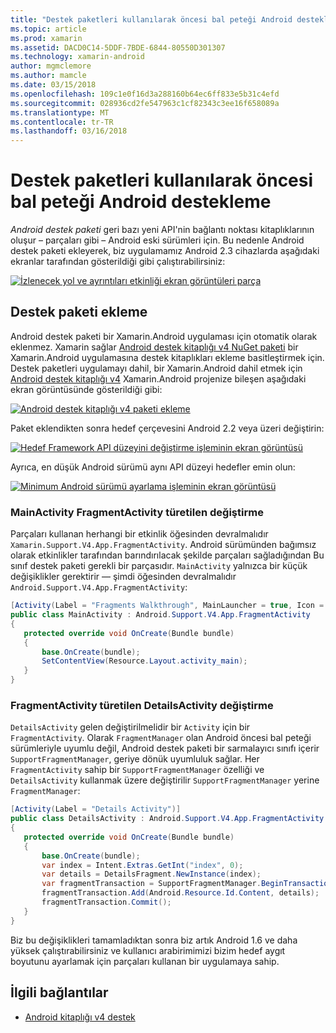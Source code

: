 ```yaml
---
title: "Destek paketleri kullanılarak öncesi bal peteği Android destekleme"
ms.topic: article
ms.prod: xamarin
ms.assetid: DACD0C14-5DDF-7BDE-6844-80550D301307
ms.technology: xamarin-android
author: mgmclemore
ms.author: mamcle
ms.date: 03/15/2018
ms.openlocfilehash: 109c1e0f16d3a288160b64ec6ff833e5b31c4efd
ms.sourcegitcommit: 028936cd2fe547963c1cf82343c3ee16f658089a
ms.translationtype: MT
ms.contentlocale: tr-TR
ms.lasthandoff: 03/16/2018
---
```

# <a name="supporting-pre-honeycomb-android-using-support-packages"></a>Destek paketleri kullanılarak öncesi bal peteği Android destekleme

*Android destek paketi* geri bazı yeni API'nin bağlantı noktası kitaplıklarının oluşur &ndash; parçaları gibi &ndash; Android eski sürümleri için. Bu nedenle Android destek paketi ekleyerek, biz uygulamamız Android 2.3 cihazlarda aşağıdaki ekranlar tarafından gösterildiği gibi çalıştırabilirsiniz:

[![İzlenecek yol ve ayrıntıları etkinliği ekran görüntüleri parça](supporting-pre-honeycomb-images/01-sml.png)](supporting-pre-honeycomb-images/01.png#lightbox)

## <a name="adding-the-support-package"></a>Destek paketi ekleme

Android destek paketi bir Xamarin.Android uygulaması için otomatik olarak eklenmez. Xamarin sağlar [Android destek kitaplığı v4 NuGet paketi](https://www.nuget.org/packages/Xamarin.Android.Support.v4/) bir Xamarin.Android uygulamasına destek kitaplıkları ekleme basitleştirmek için.
Destek paketleri uygulamayı dahil, bir Xamarin.Android dahil etmek için [Android destek kitaplığı v4](https://www.nuget.org/packages/Xamarin.Android.Support.v4/) Xamarin.Android projenize bileşen aşağıdaki ekran görüntüsünde gösterildiği gibi:

[![Android destek kitaplığı v4 paketi ekleme](supporting-pre-honeycomb-images/02-sml.png)](supporting-pre-honeycomb-images/02.png#lightbox)

Paket eklendikten sonra hedef çerçevesini Android 2.2 veya üzeri değiştirin:

[![Hedef Framework API düzeyini değiştirme işleminin ekran görüntüsü](supporting-pre-honeycomb-images/03-sml.png)](supporting-pre-honeycomb-images/03.png#lightbox)

Ayrıca, en düşük Android sürümü aynı API düzeyi hedefler emin olun:

[![Minimum Android sürümü ayarlama işleminin ekran görüntüsü](supporting-pre-honeycomb-images/04-sml.png)](supporting-pre-honeycomb-images/04.png#lightbox)

### <a name="change-mainactivity-to-derive-from-fragmentactivity"></a>MainActivity FragmentActivity türetilen değiştirme

Parçaları kullanan herhangi bir etkinlik öğesinden devralmalıdır `Xamarin.Support.V4.App.FragmentActivity`. Android sürümünden bağımsız olarak etkinlikler tarafından barındırılacak şekilde parçaları sağladığından Bu sınıf destek paketi gerekli bir parçasıdır. `MainActivity` yalnızca bir küçük değişiklikler gerektirir — şimdi öğesinden devralmalıdır `Android.Support.V4.App.FragmentActivity`:

```csharp
[Activity(Label = "Fragments Walkthrough", MainLauncher = true, Icon = "@drawable/launcher")]
public class MainActivity : Android.Support.V4.App.FragmentActivity
{
   protected override void OnCreate(Bundle bundle)
   {
       base.OnCreate(bundle);
       SetContentView(Resource.Layout.activity_main);
   }
}
```


### <a name="change-detailsactivity-to-derive-from-fragmentactivity"></a>FragmentActivity türetilen DetailsActivity değiştirme

`DetailsActivity` gelen değiştirilmelidir bir `Activity` için bir `FragmentActivity`. Olarak `FragmentManager` olan Android öncesi bal peteği sürümleriyle uyumlu değil, Android destek paketi bir sarmalayıcı sınıfı içerir `SupportFragmentManager`, geriye dönük uyumluluk sağlar. Her `FragmentActivity` sahip bir `SupportFragmentManager` özelliği ve `DetailsActivity` kullanmak üzere değiştirilir `SupportFragmentManager` yerine `FragmentManager`:

```csharp
[Activity(Label = "Details Activity")]
public class DetailsActivity : Android.Support.V4.App.FragmentActivity
{
   protected override void OnCreate(Bundle bundle)
   {
       base.OnCreate(bundle);
       var index = Intent.Extras.GetInt("index", 0);
       var details = DetailsFragment.NewInstance(index);
       var fragmentTransaction = SupportFragmentManager.BeginTransaction(); // Notice the change from FragmentManager to SupportFragmentManager
       fragmentTransaction.Add(Android.Resource.Id.Content, details);
       fragmentTransaction.Commit();
   }
}
```

Biz bu değişiklikleri tamamladıktan sonra biz artık Android 1.6 ve daha yüksek çalıştırabilirsiniz ve kullanıcı arabirimimizi bizim hedef aygıt boyutunu ayarlamak için parçaları kullanan bir uygulamaya sahip.


## <a name="related-links"></a>İlgili bağlantılar

- [Android kitaplığı v4 destek](https://www.nuget.org/packages/Xamarin.Android.Support.v4)
